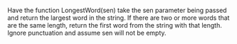Have the function LongestWord(sen) take the sen parameter being passed and return the largest word in the string.
If there are two or more words that are the same length, return the first word from the string with that length. 
Ignore punctuation and assume sen will not be empty. 
